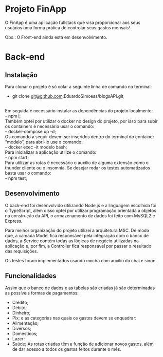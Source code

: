 <h1>Projeto FinApp</h1>

O FinApp é uma aplicação fullstack que visa proporcionar aos seus usuários uma forma prática de controlar seus gastos mensais!

Obs.: O Front-end ainda está em desenvolvimento.

<h1>Back-end</h1>

<h2>Instalação</h2>

Para clonar o projeto é só colar a seguinte linha de comando no terminal:
<br>
- git clone git@github.com:EduardoSimoess/blogsAPI.git;
<br>
Em seguida é necessário instalar as dependências do projeto localmente:
<br>
- npm i;
<br>
Também optei por utilizar o docker no design do projeto, por isso para subir os containers é necessário usar o comando:
<br>
- docker-compose up -d;
<br>
Os comando a seguir devem ser inseridos dentro do terminal do container “modelo”, para abri-lo use o comando:
<br>
- docker exec -it modelo bash;
<br>
Para inicializar a aplicação utilize o comando:
<br>
- npm start;
<br>
Para utilizar as rotas é necessário o auxílio de alguma extensão como o thunder cliente ou o insomnia.
Se desejar rodar os testes automatizados basta usar o comando:
<br>
- npm test;

<h2>Desenvolvimento</h2>

O back-end foi desenvolvido utilizando Node.js e a linguagem escolhida foi o TypeScript, além disso optei por utilizar programação orientada a objetos na construção da API, o armazenamento de dados foi feito com MySQL2 e Express.

Para melhor organização do projeto utilizei a arquitetura MSC. De modo que, a camada Model fica responsável pela integração com o banco de dados, a Service contém todas as lógicas de negócio utilizadas na aplicação e, por fim, a Controller fica responsável por passar o resultado das requisições.

Os testes foram implementados usando mocha com auxílio do chai e sinon.

<h2>Funcionalidades</h2>

Assim que o banco de dados e as tabelas são criadas já são determinadas as possíveis formas de pagamentos:
- Crédito;
- Débito;
- Dinheiro;
- Pix;
e as categorias nas quais os gastos devem se enquadrar:
- Alimentação;
- Diversos;
- Domésticos;
- Lazer;
- Saúde;
As rotas criadas têm a função de adicionar novos gastos, além de dar acesso a todos os gastos feitos durante o mês. 
